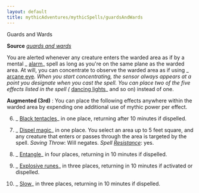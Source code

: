 ```yaml
---
layout: default
title: mythicAdventures/mythicSpells/guardsAndWards
---
```

Guards and Wards

**Source** [_guards and wards_](spells/guardsAndWards#_guards-and-wards)

You are alerted whenever any creature enters the warded area as if by a mental _ [alarm](spells/alarm#_alarm)_ spell as long as you're on the same plane as the warded area. At will, you can concentrate to observe the warded area as if using _ [arcane eye](spells/arcaneEye#_arcane-eye)_. When you start concentrating, the sensor always appears at a point you designate when you cast the spell. You can place two of the five effects listed in the spell (_ [dancing lights](spells/dancingLights#_dancing-lights)_ and so on) instead of one.

**Augmented (3rd)** : You can place the following effects anywhere within the warded area by expending one additional use of mythic power per effect.

6. _ [Black tentacles](spells/blackTentacles#_black-tentacles)_ in one place, returning after 10 minutes if dispelled.

7. _ [Dispel magic](spells/dispelMagic#_dispel-magic)_ in one place. You select an area up to 5 feet square, and any creature that enters or passes through the area is targeted by the spell. _Saving Throw_: Will negates. _Spell [Resistance](spells/resistance#_resistance)_: yes.

8. _ [Entangle](spells/entangle#_entangle)_ in four places, returning in 10 minutes if dispelled.

9. _ [Explosive runes](spells/explosiveRunes#_explosive-runes)_ in three places, returning in 10 minutes if activated or dispelled.

10. _ [Slow](spells/slow#_slow)_ in three places, returning in 10 minutes if dispelled.

